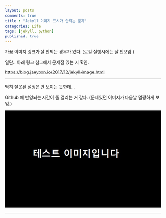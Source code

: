 ```yaml
---
layout: posts
comments: true
title : "Jekyll 이미지 표시가 안되는 문제"
categories: Life
tags: [jekyll, python]
published: true
---
```


가끔 이미지 링크가 잘 안되는 경우가 있다. (로컬 실행시에는 잘 안보임.)

일단.. 아래 링크 참고해서 문제점 있는 지 확인.

https://blog.jaeyoon.io/2017/12/jekyll-image.html

---


딱히 잘못된 설정은 안 보이는 듯한데...

Github 에 반영되는 시간이 좀 걸리는 거 같다. (문제있던 이미지가 다음날 멀쩡하게 보임.)

![테스트 이미지](/assets/images/2022-04-18/test_image.jpg)

---




